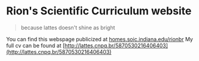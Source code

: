 Rion's Scientific Curriculum website
====================================

> because lattes doesn't shine as bright

You can find this webspage publicized at [homes.soic.indiana.edu/rionbr](homes.soic.indiana.edu/rionbr)
My full cv can be found at [http://lattes.cnpq.br/5870530216406403](http://lattes.cnpq.br/5870530216406403)

